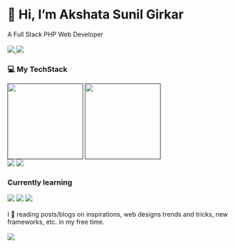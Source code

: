 # 👋 Hi, I’m Akshata Sunil Girkar
A Full Stack PHP Web Developer <br><br>
<a href="https://www.linkedin.com/in/akshata-girkar-469214191/">
  <img src="https://img.shields.io/badge/LinkedIn-0077B5?style=for-the-badge&logo=linkedin&logoColor=white">
<a href="https://www.behance.net/akshata-girkar/"><img src="https://img.shields.io/badge/-Behance-blue?style=for-the-badge&logo=behance&logoColor=white"></a>  

### 💻 My TechStack 
<a href=""><img align="center" src="https://github-readme-stats.vercel.app/api/top-langs/?username=AkshataGirkar&layout=compact&theme=dark" height="170"></a>
<a href=""><img align="center" src="https://github-readme-stats.vercel.app/api?username=AkshataGirkar&show_icons=true&count_private=true&theme=dark" height="170"></a><br>
<a href=""><img src="https://img.shields.io/badge/Bootstrap-blue?style=for-the-badge&logo=bootstrap&logoColor=white"></a>
<a href=""><img src="https://img.shields.io/badge/CanvasJS-pink?style=for-the-badge"></a> 
### Currently learning <br>
<a href="https://reactjs.org"><img src="https://img.shields.io/badge/ReactJS-20232A?style=for-the-badge&logo=react&logoColor=61DAFB"></a> 
<a href="https://nodejs.org"><img src="https://img.shields.io/badge/Node%20JS-orange?style=for-the-badge&logo=nodedotjs&logoColor=white"></a>
<a href="https://nodejs.org"><img src="https://img.shields.io/badge/Express%20JS-yellow?style=for-the-badge&logo=express&logoColor=white"></a>
<br><br> 
I 💖 reading posts/blogs on inspirations, web designs trends and tricks, new frameworks, etc. in my free time.
<br><br>
![](https://img.shields.io/badge/Badges%20by-Shields.io-yellowgreen)
<!-- - [![![behance](./src/behance.svg)](https://badges.aleen42.com/src/behance.svg)](https://www.behance.net/akshata-girkar/) -->
